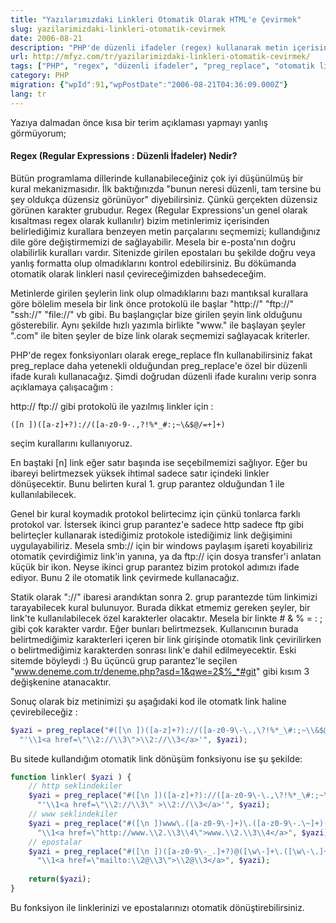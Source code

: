 ```yaml
---
title: "Yazılarımızdaki Linkleri Otomatik Olarak HTML'e Çevirmek"
slug: yazilarimizdaki-linkleri-otomatik-cevirmek
date: 2006-08-21
description: "PHP'de düzenli ifadeler (regex) kullanarak metin içerisindeki URL'leri ve e-posta adreslerini otomatik olarak tıklanabilir HTML linklerine nasıl dönüştürebilirsiniz? Pratik `preg_replace` örnekleri."
url: http://mfyz.com/tr/yazilarimizdaki-linkleri-otomatik-cevirmek/
tags: ["PHP", "regex", "düzenli ifadeler", "preg_replace", "otomatik linkleme", "metin işleme"]
category: PHP
migration: {"wpId":91,"wpPostDate":"2006-08-21T04:36:09.000Z"}
lang: tr
---
```


Yazıya dalmadan önce kısa bir terim açıklaması yapmayı yanlış görmüyorum;

#### Regex (Regular Expressions : Düzenli İfadeler) Nedir?

Bütün programlama dillerinde kullanabileceğiniz çok iyi düşünülmüş bir kural mekanizmasıdır. İlk baktığınızda "bunun neresi düzenli, tam tersine bu şey oldukça düzensiz görünüyor" diyebilirsiniz. Çünkü gerçekten düzensiz görünen karakter grubudur. Regex (Regular Expressions'un genel olarak kısaltması regex olarak kullanılır) bizim metinlerimiz içerisinden belirlediğimiz kurallara benzeyen metin parçalarını seçmemizi; kullandığınız dile göre değiştirmemizi de sağlayabilir. Mesela bir e-posta'nın doğru olabilirlik kuralları vardır. Sitenizde girilen epostaları bu şekilde doğru veya yanlış formatta olup olmadıklarını kontrol edebilirsiniz. Bu dökümanda otomatik olarak linkleri nasıl çevireceğimizden bahsedeceğim.

Metinlerde girilen şeylerin link olup olmadıklarını bazı mantıksal kurallara göre bölelim mesela bir link önce protokolü ile başlar "http://" "ftp://" "ssh://" "file://" vb gibi. Bu başlangıçlar bize girilen şeyin link olduğunu gösterebilir. Aynı şekilde hızlı yazımla birlikte "www." ile başlayan şeyler ".com" ile biten şeyler de bize link olarak seçmemizi sağlayacak kriterler.

PHP'de regex fonksiyonları olarak erege_replace fln kullanabilirsiniz fakat preg_replace daha yetenekli olduğundan preg_replace'e özel bir düzenli ifade kuralı kullanacağız. Şimdi doğrudan düzenli ifade kuralını verip sonra açıklamaya çalışacağım :

http:// ftp:// gibi protokolü ile yazılmış linkler için :

```
([n ])([a-z]+?)://([a-z0-9-.,?!%*_#:;~\&$@/=+]+)

```

seçim kurallarını kullanıyoruz.

En baştaki [n] link eğer satır başında ise seçebilmemizi sağlıyor. Eğer bu ibareyi belirtmezsek yüksek ihtimal sadece satır içindeki linkler dönüşecektir. Bunu belirten kural 1. grup parantez olduğundan 1 ile kullanılabilecek.

Genel bir kural koymadık protokol belirtecimz için çünkü tonlarca farklı protokol var. İstersek ikinci grup parantez'e sadece http sadece ftp gibi belirteçler kullanarak istediğimiz protokole istediğimiz link değişimini uygulayabiliriz. Mesela smb:// için bir windows paylaşım işareti koyabiliriz otomatik çevirdiğimiz link'in yanına, ya da ftp:// için dosya transfer'i anlatan küçük bir ikon. Neyse ikinci grup parantez bizim protokol adımızı ifade ediyor. Bunu 2 ile otomatik link çevirmede kullanacağız.

Statik olarak "://" ibaresi arandıktan sonra 2. grup parantezde tüm linkimizi tarayabilecek kural bulunuyor. Burada dikkat etmemiz gereken şeyler, bir link'te kullanılabilecek özel karakterler olacaktır. Mesela bir linkte # & % = : ; gibi çok karakter vardır. Eğer bunları belirtmezsek. Kullanıcının burada belirtmediğimiz karakterleri içeren bir link girişinde otomatik link çevirilirken o belirtmediğimiz karakterden sonrası link'e dahil edilmeyecektir. Eski sitemde böyleydi :) Bu üçüncü grup parantez'le seçilen "www.deneme.com.tr/deneme.php?asd=1&qwe=2$%_*#git" gibi kısım 3 değişkenine atanacaktır.

Sonuç olarak biz metinimizi şu aşağıdaki kod ile otomatk link haline çevirebileceğiz :

```php
$yazi = preg_replace("#([\n ])([a-z]+?)://([a-z0-9\-\.,\?!%*_\#:;~\\&$@\/=\+]+)#ie",
  "'\\1<a href=\"\\2://\\3\">\\2://\\3</a>'", $yazi);

```
Bu sitede kullandığım otomatik link dönüşüm fonksiyonu ise şu şekilde:

```php
function linkler( $yazi ) {
    // http seklindekiler
    $yazi = preg_replace("#([\n ])([a-z]+?)://([a-z0-9\-\.,\?!%*_\#:;~\\&$@\/=\+]+)#ie",
      "'\\1<a href=\"\\2://\\3\" >\\2://\\3</a>'", $yazi);
    // www seklindekiler
    $yazi = preg_replace("#([\n ])www\.([a-z0-9\-]+)\.([a-z0-9\-.\~]+)((?:/[a-z0-9\-\.,\?!%*_\#:;~\\&$@\/=\+]*)?)#i",
      "\\1<a href=\"http://www.\\2.\\3\\4\">www.\\2.\\3\\4</a>", $yazi);
    // epostalar
    $yazi = preg_replace("#([\n ])([a-z0-9\-_.]+?)@([\w\-]+\.([\w\-\.]+\.)?[\w]+)#i",
      "\\1<a href=\"mailto:\\2@\\3\">\\2@\\3</a>", $yazi);
    
    return($yazi); 
}

```

Bu fonksiyon ile linklerinizi ve epostalarınızı otomatik dönüştirebilirsiniz.